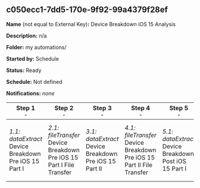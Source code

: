 ## c050ecc1-7dd5-170e-9f92-99a4379f28ef

**Name** (not equal to External Key)**:** Device Breakdown iOS 15 Analysis

**Description:** n/a

**Folder:** my automations/

**Started by:** Schedule

**Status:** Ready

**Schedule:** Not defined

**Notifications:** _none_


| Step 1<br>_<small>-</small>_ | Step 2<br>_<small>-</small>_ | Step 3<br>_<small>-</small>_ | Step 4<br>_<small>-</small>_ | Step 5<br>_<small>-</small>_ | Step 6<br>_<small>-</small>_ | Step 7<br>_<small>-</small>_ | Step 8<br>_<small>-</small>_ |
| --- | --- | --- | --- | --- | --- | --- | --- |
| _1.1: dataExtract_<br>Device Breakdown Pre iOS 15 Part I | _2.1: fileTransfer_<br>Device Breakdown Pre iOS 15 Part I File Transfer | _3.1: dataExtract_<br>Device Breakdown Pre iOS 15 Part II | _4.1: fileTransfer_<br>Device Breakdown Pre iOS 15 Part II File Transfer | _5.1: dataExtract_<br>Device Breakdown Post iOS 15 Part I | _6.1: fileTransfer_<br>Device Breakdown Post iOS 15 Part I File Transfer | _7.1: dataExtract_<br>Device Breakdown Post iOS 15 Part II | _8.1: fileTransfer_<br>Device Breakdown Post iOS 15 Part II File Transfer |
